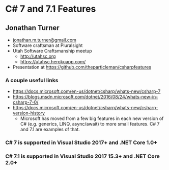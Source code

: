 # C# 7 and 7.1 Features
## Jonathan Turner

* jonathan.m.turner@gmail.com
* Software craftsman at Pluralsight
* Utah Software Craftsmanship meetup
  * http://utahsc.org
  * https://utahsc.herokuapp.com/
* Presentation at https://github.com/theparticleman/csharpfeatures

### A couple useful links
* https://docs.microsoft.com/en-us/dotnet/csharp/whats-new/csharp-7
* https://blogs.msdn.microsoft.com/dotnet/2016/08/24/whats-new-in-csharp-7-0/
* https://docs.microsoft.com/en-us/dotnet/csharp/whats-new/csharp-version-history
  * Microsoft has moved from a few big features in each new version of C# (e.g. generics, LINQ, async/await) to more small features. C# 7 and 7.1 are examples of that.



### C# 7 is supported in Visual Studio 2017+ and .NET Core 1.0+
### C# 7.1 is supported in Visual Studio 2017 15.3+ and .NET Core 2.0+